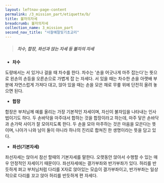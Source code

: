 ```yaml
---
layout: leftnav-page-content
permalink: /3_mission_part/etiquette/b/
title: 불자의자세
breadcrumb: 불자의자세
collection_name: 3_mission_part
second_nav_title: "사찰예절및기초교리"
---
```


> ##### *차수, 합장, 좌선과 앉는 자세 등 불자의 자세*

* **차수**

도량에서는 서 있거나 걸을 때 차수를 한다. 차수는 '손을 어긋나게 마주 잡는다'는 뜻으로 왼손의 손등을 오른손으로 가볍게 잡 는 자세다. 서 있을 때는 차수한 손을 아랫배 부분에 자연스럽게 가져다 대고, 앉아 있을 때는 손을 모은 채로 무릎 위에 단전히 올려 놓으면 된다.


* **합장**

합장은 부처님께 예를 올리는 가장 기본적인 자세이며, 자신이 불자임을 나타내는 인사법이기도 하다. 두 손바닥을 마주대서 합하는 것을 합장이라고 하는데, 마주 닿은 손바닥과 손가락 사이가 잘 모아지도록 한다. 두 손을 모아 마주하는 것은 마음을 모은다는 뜻이며, 나아가 나와 남이 둘이 아니라 하나의 진리로 합쳐진 한 생명이라는 뜻을 담고 있다.

* **좌선(기본자세)**

좌선자세는 앉아서 참선 할때의 기본자세를 말한다. 오랫동안 앉아서 수행할 수 있는 매우 안정적인 자세이기 때문이다.
좌선자세에는 결가부좌와 반가부좌가 있다. 허리를 반듯하게 펴고 부처님처럼 다리를 X자로 앉아있는 모습이 결가부좌이고, 반가부좌는 일상적으로 다리를 꼬고 앉아 허리를 반듯하게 편 자세다.


